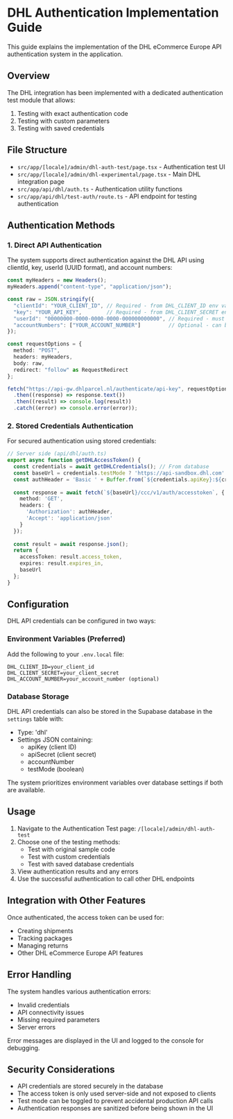 # DHL Authentication Implementation Guide

This guide explains the implementation of the DHL eCommerce Europe API authentication system in the application.

## Overview

The DHL integration has been implemented with a dedicated authentication test module that allows:
1. Testing with exact authentication code
2. Testing with custom parameters
3. Testing with saved credentials

## File Structure

- `src/app/[locale]/admin/dhl-auth-test/page.tsx` - Authentication test UI
- `src/app/[locale]/admin/dhl-experimental/page.tsx` - Main DHL integration page
- `src/app/api/dhl/auth.ts` - Authentication utility functions
- `src/app/api/dhl/test-auth/route.ts` - API endpoint for testing authentication

## Authentication Methods

### 1. Direct API Authentication

The system supports direct authentication against the DHL API using clientId, key, userId (UUID format), and account numbers:

```typescript
const myHeaders = new Headers();
myHeaders.append("content-type", "application/json");

const raw = JSON.stringify({
  "clientId": "YOUR_CLIENT_ID", // Required - from DHL_CLIENT_ID env var
  "key": "YOUR_API_KEY",        // Required - from DHL_CLIENT_SECRET env var
  "userId": "00000000-0000-0000-0000-000000000000", // Required - must be valid UUID format
  "accountNumbers": ["YOUR_ACCOUNT_NUMBER"]         // Optional - can be 'string' for testing
});

const requestOptions = {
  method: "POST",
  headers: myHeaders,
  body: raw,
  redirect: "follow" as RequestRedirect
};

fetch("https://api-gw.dhlparcel.nl/authenticate/api-key", requestOptions)
  .then((response) => response.text())
  .then((result) => console.log(result))
  .catch((error) => console.error(error));
```

### 2. Stored Credentials Authentication

For secured authentication using stored credentials:

```typescript
// Server side (api/dhl/auth.ts)
export async function getDHLAccessToken() {
  const credentials = await getDHLCredentials(); // From database
  const baseUrl = credentials.testMode ? 'https://api-sandbox.dhl.com' : 'https://api.dhl.com';
  const authHeader = 'Basic ' + Buffer.from(`${credentials.apiKey}:${credentials.apiSecret}`).toString('base64');
  
  const response = await fetch(`${baseUrl}/ccc/v1/auth/accesstoken`, {
    method: 'GET',
    headers: {
      'Authorization': authHeader,
      'Accept': 'application/json'
    }
  });
  
  const result = await response.json();
  return {
    accessToken: result.access_token,
    expires: result.expires_in,
    baseUrl
  };
}
```

## Configuration

DHL API credentials can be configured in two ways:

### Environment Variables (Preferred)

Add the following to your `.env.local` file:
```
DHL_CLIENT_ID=your_client_id
DHL_CLIENT_SECRET=your_client_secret
DHL_ACCOUNT_NUMBER=your_account_number (optional)
```

### Database Storage

DHL API credentials can also be stored in the Supabase database in the `settings` table with:
- Type: 'dhl'
- Settings JSON containing:
  - apiKey (client ID)
  - apiSecret (client secret)
  - accountNumber
  - testMode (boolean)

The system prioritizes environment variables over database settings if both are available.

## Usage

1. Navigate to the Authentication Test page: `/[locale]/admin/dhl-auth-test`
2. Choose one of the testing methods:
   - Test with original sample code
   - Test with custom credentials
   - Test with saved database credentials
3. View authentication results and any errors
4. Use the successful authentication to call other DHL endpoints

## Integration with Other Features

Once authenticated, the access token can be used for:
- Creating shipments
- Tracking packages
- Managing returns
- Other DHL eCommerce Europe API features

## Error Handling

The system handles various authentication errors:
- Invalid credentials
- API connectivity issues
- Missing required parameters
- Server errors

Error messages are displayed in the UI and logged to the console for debugging.

## Security Considerations

- API credentials are stored securely in the database
- The access token is only used server-side and not exposed to clients
- Test mode can be toggled to prevent accidental production API calls
- Authentication responses are sanitized before being shown in the UI
